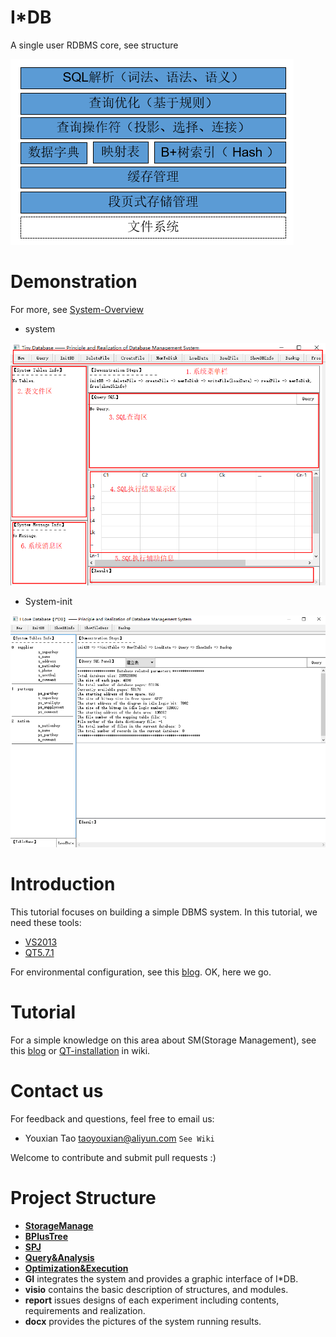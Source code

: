 # I*DB
A single user RDBMS core, see structure

![IMAGE](https://github.com/taoyouxian/I-DB/blob/master/docx/images/structure.png)

# Demonstration
For more, see [System-Overview](https://github.com/taoyouxian/I-DB/wiki/System-Overview)

- system

![IMAGE](https://github.com/taoyouxian/I-DB/blob/master/docx/images/system.png)

- System-init

![IMAGE](https://github.com/taoyouxian/I-DB/blob/master/docx/images/init.png)

# Introduction
This tutorial focuses on building a simple DBMS system.
In this tutorial, we need these tools:
- [VS2013](https://www.visualstudio.com/en-us/news/releasenotes/vs2013-community-vs)
- [QT5.7.1](https://download.qt.io/official_releases/qt/5.7/5.7.0/qt-opensource-windows-x86-msvc2013_64-5.7.0.exe.mirrorlist)

For environmental configuration, see this [blog](https://www.cnblogs.com/liuruoqian/p/5940413.html).
OK, here we go.

# Tutorial
For a simple knowledge on this area about SM(Storage Management), see this [blog](http://blog.csdn.net/zephyr_be_brave/article/details/8944967) or [QT-installation](https://github.com/taoyouxian/I-DB/wiki/QT-installation) in wiki.

# Contact us
For feedback and questions, feel free to email us:
- Youxian Tao taoyouxian@aliyun.com `See Wiki`

Welcome to contribute and submit pull requests :)

# Project Structure
- [**StorageManage**](https://github.com/taoyouxian/I-DB/blob/master/report/实验一《存储管理》报告.pdf)
- [**BPlusTree**](https://github.com/taoyouxian/I-DB/blob/master/report/实验二《索引存储》报告.pdf)
- [**SPJ**](https://github.com/taoyouxian/I-DB/blob/master/report/实验三《SPJ算法》报告.pdf)
- [**Query&Analysis**](https://github.com/taoyouxian/I-DB/blob/master/report/实验四《查询分析》报告.pdf)
- [**Optimization&Execution**](https://github.com/taoyouxian/I-DB/blob/master/report/实验五《查询优化与执行》报告.pdf)
- **GI** integrates the system and provides a graphic interface of I*DB.
- **visio** contains the basic description of structures, and modules.
- **report** issues designs of each experiment including contents, requirements and realization.
- **docx** provides the pictures of the system running results.